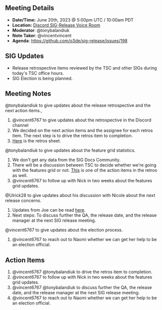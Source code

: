 ## Meeting Details

- **Date/Time:** June 20th, 2023 @ 5:00pm UTC / 10:00am PDT
- **Location:** [Discord SIG-Release Voice Room](https://discord.gg/Z2bzwCRJEz)
- **Moderator**: @tonybalandiuk
- **Note Taker**: @vincentvincent
- **Agenda**: https://github.com/o3de/sig-release/issues/198

## SIG Updates
- Release retrospective items reviewed by the TSC and other SIGs during today's TSC office hours.
- SIG Election is being planned.

## Meeting Notes
@tonybalandiuk to give updates about the release retrospective and the next action items.,
1. @vincent6767 to give updates about the retrospective in the Discord channel
2. We decided on the next action items and the assignee for each retros item. The next step is to drive the retros item to completion.
3. [Here](https://discord.com/channels/805939474655346758/816043656377008179/1118978197778862101) is the retros sheet.

@tonybalandiuk to give updates about the feature grid statistics.

1. We don't get any data from the SIG Docs Community.
2. There will be a discussion between TSC to decide whether we're going with the features grid or not. [This](https://docs.google.com/spreadsheets/d/1jvPxKBBQTSfkS3jg570jZ9snFaQUUyAtUQu9SBwC1Xc/edit?pli=1#gid=0&range=E9) is one of the action items in the retros as well.
3. @vincent6767 to follow up with Nick in two weeks about the features grid updates.

@Ulrick28 to give updates about his discussion with Nicole about the next release concerns.
1. Updates from Joe can be read [here](https://discord.com/channels/805939474655346758/816043864858951710/1121133090102857818).
2. Next steps: To discuss further the QA, the release date, and the release manager at the next SIG release meeting.

@vincent6767 to give updates about the election process.
1. @vincent6767 to reach out to Naomi whether we can get her help to be an election official.


## Action Items
1. @vincent6767 @tonybalandiuk to drive the retros item to completion.
2. @vincent6767 to follow up with Nick in two weeks about the features grid updates.
3. @vincent6767 @tonybalandiuk to discuss further the QA, the release date, and the release manager at the next SIG release meeting.
4. @vincent6767 to reach out to Naomi whether we can get her help to be an election official.
